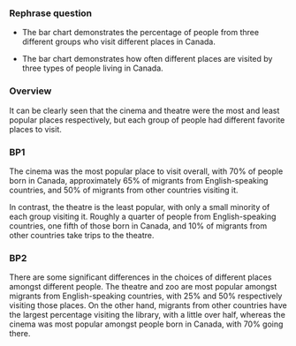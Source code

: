 ### Rephrase question

- The bar chart demonstrates the percentage of people from three different groups who visit different places in Canada.

- The bar chart demonstrates how often different places are visited by three types of people living in Canada.

### Overview

It can be clearly seen that the cinema and theatre were the most and least popular places respectively, but each group of people had different favorite places to visit.

### BP1

The cinema was the most popular place to visit overall, with 70% of people born in Canada, approximately 65% of migrants from English-speaking countries, and 50% of migrants from other countries visiting it.

In contrast, the theatre is the least popular, with only a small minority of each group visiting it. Roughly a quarter of people from English-speaking countries, one fifth of those born in Canada, and 10% of migrants from other countries take trips to the theatre.

### BP2

There are some significant differences in the choices of different places amongst different people. The theatre and zoo are most popular amongst migrants from English-speaking countries, with 25% and 50% respectively visiting those places. On the other hand, migrants from other countries have the largest percentage visiting the library, with a little over half, whereas the cinema was most popular amongst people born in Canada, with 70% going there.